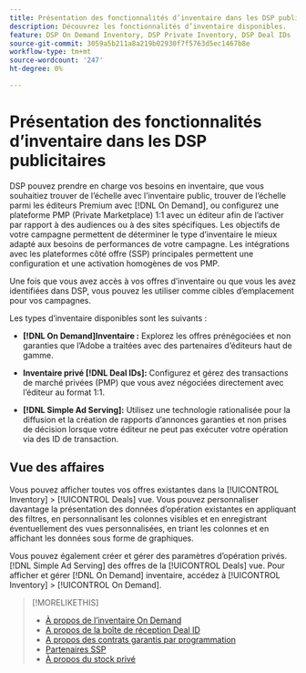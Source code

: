 ```yaml
---
title: Présentation des fonctionnalités d’inventaire dans les DSP publicitaires
description: Découvrez les fonctionnalités d’inventaire disponibles.
feature: DSP On Demand Inventory, DSP Private Inventory, DSP Deal IDs
source-git-commit: 3059a5b211a8a219b02930f7f5763d5ec1467b8e
workflow-type: tm+mt
source-wordcount: '247'
ht-degree: 0%

---
```


# Présentation des fonctionnalités d’inventaire dans les DSP publicitaires

DSP pouvez prendre en charge vos besoins en inventaire, que vous souhaitiez trouver de l’échelle avec l’inventaire public, trouver de l’échelle parmi les éditeurs Premium avec [!DNL On Demand], ou configurez une plateforme PMP (Private Marketplace) 1:1 avec un éditeur afin de l’activer par rapport à des audiences ou à des sites spécifiques. Les objectifs de votre campagne permettent de déterminer le type d’inventaire le mieux adapté aux besoins de performances de votre campagne. Les intégrations avec les plateformes côté offre (SSP) principales permettent une configuration et une activation homogènes de vos PMP.

Une fois que vous avez accès à vos offres d’inventaire ou que vous les avez identifiées dans DSP, vous pouvez les utiliser comme cibles d’emplacement pour vos campagnes.

Les types d’inventaire disponibles sont les suivants :

* **[!DNL On Demand]Inventaire :** Explorez les offres prénégociées et non garanties que l’Adobe a traitées avec des partenaires d’éditeurs haut de gamme.

* **Inventaire privé [!DNL Deal IDs]:** Configurez et gérez des transactions de marché privées (PMP) que vous avez négociées directement avec l’éditeur au format 1:1.

* **[!DNL Simple Ad Serving]:** Utilisez une technologie rationalisée pour la diffusion et la création de rapports d’annonces garanties et non prises de décision lorsque votre éditeur ne peut pas exécuter votre opération via des ID de transaction.

## Vue des affaires

Vous pouvez afficher toutes vos offres existantes dans la [!UICONTROL Inventory] > [!UICONTROL Deals] vue. Vous pouvez personnaliser davantage la présentation des données d’opération existantes en appliquant des filtres, en personnalisant les colonnes visibles et en enregistrant éventuellement des vues personnalisées, en triant les colonnes et en affichant les données sous forme de graphiques.

Vous pouvez également créer et gérer des paramètres d’opération privés. [!DNL Simple Ad Serving] des offres de la [!UICONTROL Deals] vue. Pour afficher et gérer [!DNL On Demand] inventaire, accédez à [!UICONTROL Inventory] > [!UICONTROL On Demand].

>[!MORELIKETHIS]
>
>* [À propos de l’inventaire On Demand](on-demand-inventory-about.md)
>* [A propos de la boîte de réception Deal ID](deal-id-inbox-about.md)
>* [A propos des contrats garantis par programmation](programmatic-guaranteed-about.md)
>* [Partenaires SSP](ssp-partners.md)
>* [À propos du stock privé](private-inventory-about.md)

